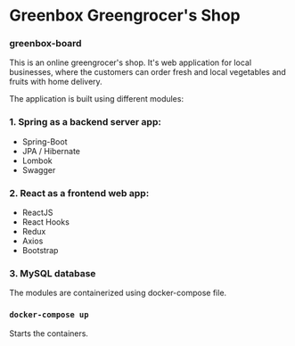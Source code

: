 # Greenbox Greengrocer's Shop
### greenbox-board

This is an online greengrocer's shop. It's web application for local businesses, where the customers can order fresh and local vegetables and fruits with home delivery.

The application is built using different modules:
### 1. Spring as a backend server app:
  * Spring-Boot
  * JPA / Hibernate
  * Lombok
  * Swagger
### 2. React as a frontend web app:
  * ReactJS
  * React Hooks
  * Redux
  * Axios
  * Bootstrap
### 3. MySQL database
 
 The modules are containerized using docker-compose file.
 
 ### `docker-compose up`
 Starts the containers.
